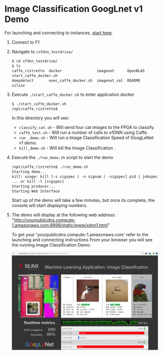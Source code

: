 # Image Classification GoogLnet v1 Demo

For launching and connecting to instances, [start here][].

1. Connect to F1
2. Navigate to `/xfdnn_testdrive/`
	```
	$ cd xfdnn_testdrive/
	$ ls
	caffe_ristretto  docker                imagenet      OpenBLAS  start_caffe_docker.sh
	deepdetect       exec_caffe_docker.sh  imagenet_val  README    xilinx
	```

3. Execute `./start_caffe_docker.sh` to enter application docker
	```
	$ ./start_caffe_docker.sh
	/opt/caffe_ristretto$
	```
	In this directory you will see:
    - `classify_cat.sh` - Will send four cat images to the FPGA to classify.
    - `caffe_test.sh`   - Will run a number of calls to xfDNN using Caffe.
    - `run _demo.sh`    - Will run a Image Classification Speed of GoogLeNet v1 demo.
    - `kill_demo.sh`    - Will kill the Image Classification .

4. Execute the `./run_demo.sh` script to start the demo
	```
	/opt/caffe_ristretto$ ./run_demo.sh
	Starting demo...
	kill: usage: kill [-s sigspec | -n signum | -sigspec] pid | jobspec ... or kill -l [sigspec]
	Starting producer...
	Starting Web Interface
	```
	Start up of the demo will take a few minutes, but once its complete, the console will start displaying numbers.

5. The demo will display at the following web address:
	"http://yourpublicdns.compute-1.amazonaws.com:8998/static/www/xdnn1.html"

	To get your 'yourpublicdns.compute-1.amazonaws.com' refer to the launching and connecting instructions
	From your browser you will see the running Image Classification Demo:

	![](img/image_classification.png)


[start here]: launching_instance.md
